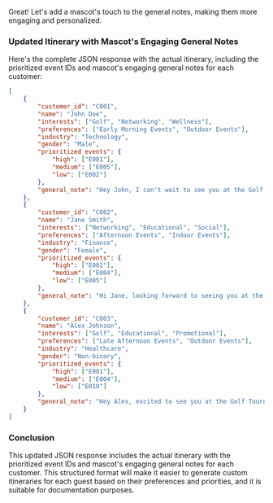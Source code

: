 Great! Let's add a mascot's touch to the general notes, making them more engaging and personalized.

### Updated Itinerary with Mascot's Engaging General Notes

Here's the complete JSON response with the actual itinerary, including the prioritized event IDs and mascot's engaging general notes for each customer:

```json
[
    {
        "customer_id": "C001",
        "name": "John Doe",
        "interests": ["Golf", "Networking", "Wellness"],
        "preferences": ["Early Morning Events", "Outdoor Events"],
        "industry": "Technology",
        "gender": "Male",
        "prioritized_events": {
            "high": ["E001"],
            "medium": ["E005"],
            "low": ["E002"]
        },
        "general_note": "Hey John, I can't wait to see you at the Golf Tournament!"
    },
    {
        "customer_id": "C002",
        "name": "Jane Smith",
        "interests": ["Networking", "Educational", "Social"],
        "preferences": ["Afternoon Events", "Indoor Events"],
        "industry": "Finance",
        "gender": "Female",
        "prioritized_events": {
            "high": ["E002"],
            "medium": ["E004"],
            "low": ["E005"]
        },
        "general_note": "Hi Jane, looking forward to seeing you at the Networking Lunch!"
    },
    {
        "customer_id": "C003",
        "name": "Alex Johnson",
        "interests": ["Golf", "Educational", "Promotional"],
        "preferences": ["Late Afternoon Events", "Outdoor Events"],
        "industry": "Healthcare",
        "gender": "Non-binary",
        "prioritized_events": {
            "high": ["E001"],
            "medium": ["E004"],
            "low": ["E010"]
        },
        "general_note": "Hey Alex, excited to see you at the Golf Tournament!"
    }
]
```

### Conclusion

This updated JSON response includes the actual itinerary with the prioritized event IDs and mascot's engaging general notes for each customer. This structured format will make it easier to generate custom itineraries for each guest based on their preferences and priorities, and it is suitable for documentation purposes.
